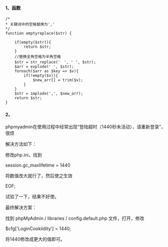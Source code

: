 
#### 1、函数
	/*
	* 关键词中的空格替换为','
	*/
	function emptyreplace($str) {
    
	    if(empty($str)){
	        return $str;
	    }
	    //替换全角空格为半角空格
	    $str = str_replace('　', ' ', $str);
	    $arr = explode(' ', $str);
	    foreach($arr as $key => $v){
	        if(!empty($v)){
	            $new_arr[] = trim($v); 
	        }
	    }
	    $str = implode(',', $new_arr);
	    return $str;
	}

#### 2、
phpmyadmin在使用过程中经常出现“登陆超时（1440秒未活动），请重新登录”，很烦

解决方法如下：

修改php.ini，找到

session.gc_maxlifetime = 1440

将数值改大就行了，然后使之生效

EOF;

试验了一下，结果不好使。

最终解决方案：

找到 phpMyAdmin / libraries / config.default.php 文件，打开，修改

$cfg['LoginCookiidity'] = 1440;

将1440修改成更大的值即可。
